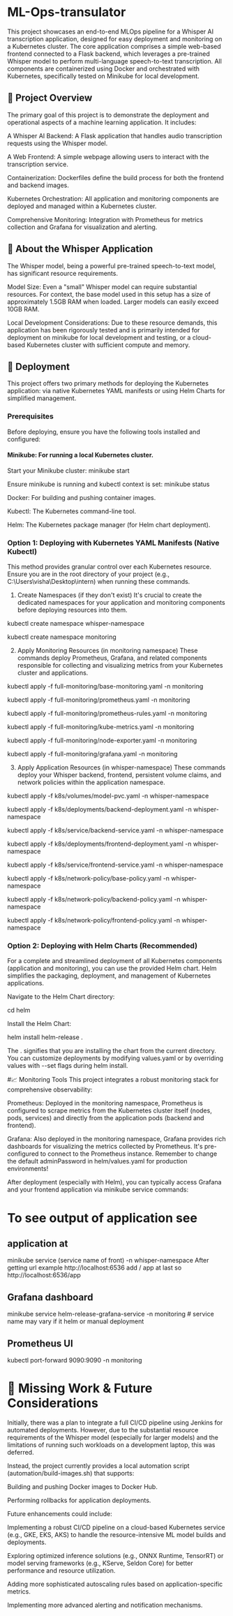 # ML-Ops-transulator
This project showcases an end-to-end MLOps pipeline for a Whisper AI transcription application, designed for easy deployment and monitoring on a Kubernetes cluster. The core application comprises a simple web-based frontend connected to a Flask backend, which leverages a pre-trained Whisper model to perform multi-language speech-to-text transcription. All components are containerized using Docker and orchestrated with Kubernetes, specifically tested on Minikube for local development.

## 🌟 Project Overview
The primary goal of this project is to demonstrate the deployment and operational aspects of a machine learning application. It includes:

A Whisper AI Backend: A Flask application that handles audio transcription requests using the Whisper model.

A Web Frontend: A simple webpage allowing users to interact with the transcription service.

Containerization: Dockerfiles define the build process for both the frontend and backend images.

Kubernetes Orchestration: All application and monitoring components are deployed and managed within a Kubernetes cluster.

Comprehensive Monitoring: Integration with Prometheus for metrics collection and Grafana for visualization and alerting.

## 🧠 About the Whisper Application
The Whisper model, being a powerful pre-trained speech-to-text model, has significant resource requirements.

Model Size: Even a "small" Whisper model can require substantial resources. For context, the base model used in this setup has a size of approximately 1.5GB RAM when loaded. Larger models can easily exceed 10GB RAM.

Local Development Considerations: Due to these resource demands, this application has been rigorously tested and is primarily intended for deployment on minikube for local development and testing, or a cloud-based Kubernetes cluster with sufficient compute and memory.

## 🚀 Deployment
This project offers two primary methods for deploying the Kubernetes application: via native Kubernetes YAML manifests or using Helm Charts for simplified management.

### Prerequisites
Before deploying, ensure you have the following tools installed and configured:

#### Minikube: For running a local Kubernetes cluster.

Start your Minikube cluster: minikube start

Ensure minikube is running and kubectl context is set: minikube status

Docker: For building and pushing container images.

Kubectl: The Kubernetes command-line tool.

Helm: The Kubernetes package manager (for Helm chart deployment).

### Option 1: Deploying with Kubernetes YAML Manifests (Native Kubectl)
This method provides granular control over each Kubernetes resource. Ensure you are in the root directory of your project (e.g., C:\Users\visha\Desktop\intern) when running these commands.

1. Create Namespaces (if they don't exist)
It's crucial to create the dedicated namespaces for your application and monitoring components before deploying resources into them.

kubectl create namespace whisper-namespace

kubectl create namespace monitoring

2. Apply Monitoring Resources (in monitoring namespace)
These commands deploy Prometheus, Grafana, and related components responsible for collecting and visualizing metrics from your Kubernetes cluster and applications.

kubectl apply -f full-monitoring/base-monitoring.yaml -n monitoring

kubectl apply -f full-monitoring/prometheus.yaml -n monitoring

kubectl apply -f full-monitoring/prometheus-rules.yaml -n monitoring

kubectl apply -f full-monitoring/kube-metrics.yaml -n monitoring

kubectl apply -f full-monitoring/node-exporter.yaml -n monitoring

kubectl apply -f full-monitoring/grafana.yaml -n monitoring

3. Apply Application Resources (in whisper-namespace)
These commands deploy your Whisper backend, frontend, persistent volume claims, and network policies within the application namespace.

kubectl apply -f k8s/volumes/model-pvc.yaml -n whisper-namespace

kubectl apply -f k8s/deployments/backend-deployment.yaml -n whisper-namespace

kubectl apply -f k8s/service/backend-service.yaml -n whisper-namespace

kubectl apply -f k8s/deployments/frontend-deployment.yaml -n whisper-namespace

kubectl apply -f k8s/service/frontend-service.yaml -n whisper-namespace

kubectl apply -f k8s/network-policy/base-policy.yaml -n whisper-namespace

kubectl apply -f k8s/network-policy/backend-policy.yaml -n whisper-namespace

kubectl apply -f k8s/network-policy/frontend-policy.yaml -n whisper-namespace

###  Option 2: Deploying with Helm Charts (Recommended)
For a complete and streamlined deployment of all Kubernetes components (application and monitoring), you can use the provided Helm chart. Helm simplifies the packaging, deployment, and management of Kubernetes applications.

Navigate to the Helm Chart directory:

cd helm

Install the Helm Chart:

helm install helm-release .

The . signifies that you are installing the chart from the current directory.
You can customize deployments by modifying values.yaml or by overriding values with --set flags during helm install.

#📈 Monitoring Tools
This project integrates a robust monitoring stack for comprehensive observability:

Prometheus: Deployed in the monitoring namespace, Prometheus is configured to scrape metrics from the Kubernetes cluster itself (nodes, pods, services) and directly from the application pods (backend and frontend).

Grafana: Also deployed in the monitoring namespace, Grafana provides rich dashboards for visualizing the metrics collected by Prometheus. It's pre-configured to connect to the Prometheus instance. Remember to change the default adminPassword in helm/values.yaml for production environments!

After deployment (especially with Helm), you can typically access Grafana and your frontend application via minikube service commands:

# To see output of application see
##  application at 
minikube service (service name of front) -n whisper-namespace
After getting url   example     http://localhost:6536       add / app at last   so   http://localhost:6536/app

## Grafana dashboard
minikube service helm-release-grafana-service -n monitoring      #  service name may vary if it helm or manual deployment

## Prometheus UI
kubectl port-forward <prometheus-pod-name> 9090:9090 -n monitoring


# 🚧 Missing Work & Future Considerations
Initially, there was a plan to integrate a full CI/CD pipeline using Jenkins for automated deployments. However, due to the substantial resource requirements of the Whisper model (especially for larger models) and the limitations of running such workloads on a development laptop, this was deferred.

Instead, the project currently provides a local automation script (automation/build-images.sh) that supports:

Building and pushing Docker images to Docker Hub.

Performing rollbacks for application deployments.

Future enhancements could include:

Implementing a robust CI/CD pipeline on a cloud-based Kubernetes service (e.g., GKE, EKS, AKS) to handle the resource-intensive ML model builds and deployments.

Exploring optimized inference solutions (e.g., ONNX Runtime, TensorRT) or model serving frameworks (e.g., KServe, Seldon Core) for better performance and resource utilization.

Adding more sophisticated autoscaling rules based on application-specific metrics.

Implementing more advanced alerting and notification mechanisms.
